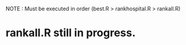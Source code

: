 NOTE : Must be executed in order (best.R > rankhospital.R > rankall.R)
# rankall.R still in progress.
